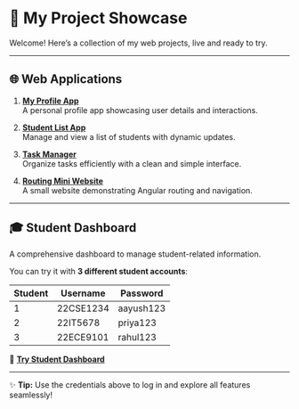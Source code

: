 # 🚀 My Project Showcase

Welcome! Here’s a collection of my web projects, live and ready to try.  

---

## 🌐 Web Applications

1. **[My Profile App](https://my-profile-app-blush.vercel.app/)**  
   A personal profile app showcasing user details and interactions.  

2. **[Student List App](https://student-list-app-gold.vercel.app/)**  
   Manage and view a list of students with dynamic updates.  

3. **[Task Manager](https://task-manager-three-lake.vercel.app/)**  
   Organize tasks efficiently with a clean and simple interface.  

4. **[Routing Mini Website](https://routing-mini-website.vercel.app/home)**  
   A small website demonstrating Angular routing and navigation.  

---

## 🎓 Student Dashboard

A comprehensive dashboard to manage student-related information.  

You can try it with **3 different student accounts**:

| Student | Username      | Password   |
|---------|---------------|-----------|
| 1       | 22CSE1234     | aayush123 |
| 2       | 22IT5678      | priya123  |
| 3       | 22ECE9101     | rahul123  |

🔗 **[Try Student Dashboard](https://student-dashboard-six-lovat.vercel.app/)**  

---

✨ **Tip:** Use the credentials above to log in and explore all features seamlessly!
